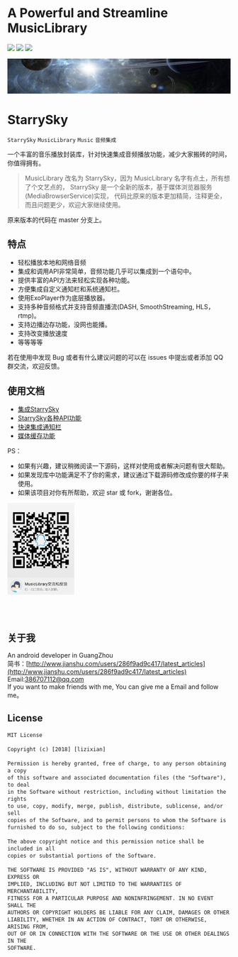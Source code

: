 # A Powerful and Streamline MusicLibrary

<a href="http://developer.android.com/index.html"><img src="https://img.shields.io/badge/platform-android-green.svg"></a>
<a href="https://bintray.com/lizixian/MusicLibrary/MusicLibrary/_latestVersion"><img src="https://api.bintray.com/packages/lizixian/MusicLibrary/MusicLibrary/images/download.svg"></a>
<a href="http://choosealicense.com/licenses/mit/"><img src="https://img.shields.io/badge/license-MIT-green.svg"></a>

<img src="art/logo.jpg"/>

# StarrySky

`StarrySky` `MusicLibrary` `Music` `音频集成`

一个丰富的音乐播放封装库，针对快速集成音频播放功能，减少大家搬砖的时间，你值得拥有。

>MusicLibrary 改名为 StarrySky，因为 MusicLibrary 名字有点土，所有想了个文艺点的，
StarrySky 是一个全新的版本，基于媒体浏览器服务(MediaBrowserService)实现，
代码比原来的版本更加精简，注释更全，而且问题更少，欢迎大家继续使用。  

原来版本的代码在 master 分支上。


## 特点

- 轻松播放本地和网络音频
- 集成和调用API非常简单，音频功能几乎可以集成到一个语句中。
- 提供丰富的API方法来轻松实现各种功能。
- 方便集成自定义通知栏和系统通知栏。
- 使用ExoPlayer作为底层播放器。
- 支持多种音频格式并支持音频直播流(DASH, SmoothStreaming, HLS，rtmp)。
- 支持边播边存功能，没网也能播。
- 支持改变播放速度
- 等等等等

若在使用中发现 Bug 或者有什么建议问题的可以在 issues 中提出或者添加 QQ 群交流，欢迎反馈。

## 使用文档

- [集成StarrySky](https://github.com/lizixian18/MusicLibrary/blob/StarrySkyJava/readme/%E9%9B%86%E6%88%90StarrySky.md)
- [StarrySky各种API功能](https://github.com/lizixian18/MusicLibrary/blob/StarrySkyJava/readme/StarrySky各种API功能.md)
- [快速集成通知栏](https://github.com/lizixian18/MusicLibrary/blob/StarrySkyJava/readme/快速集成通知栏.md)
- [媒体缓存功能](https://github.com/lizixian18/MusicLibrary/blob/StarrySkyJava/readme/媒体缓存功能.md)


PS：
- 如果有兴趣，建议稍微阅读一下源码，这样对使用或者解决问题有很大帮助。
- 如果发现库中功能满足不了你的需求，建议通过下载源码修改成你要的样子来使用。
- 如果该项目对你有所帮助，欢迎 star 或 fork，谢谢各位。

<a href="art/qq_qun.jpg"><img src="art/qq_qun.jpg" width="30%"/></a>

<br><br>


## 关于我

An android developer in GuangZhou  
简书：[http://www.jianshu.com/users/286f9ad9c417/latest_articles](http://www.jianshu.com/users/286f9ad9c417/latest_articles)   
Email:386707112@qq.com  
If you want to make friends with me, You can give me a Email and follow me。


## License

```
MIT License

Copyright (c) [2018] [lizixian]

Permission is hereby granted, free of charge, to any person obtaining a copy
of this software and associated documentation files (the "Software"), to deal
in the Software without restriction, including without limitation the rights
to use, copy, modify, merge, publish, distribute, sublicense, and/or sell
copies of the Software, and to permit persons to whom the Software is
furnished to do so, subject to the following conditions:

The above copyright notice and this permission notice shall be included in all
copies or substantial portions of the Software.

THE SOFTWARE IS PROVIDED "AS IS", WITHOUT WARRANTY OF ANY KIND, EXPRESS OR
IMPLIED, INCLUDING BUT NOT LIMITED TO THE WARRANTIES OF MERCHANTABILITY,
FITNESS FOR A PARTICULAR PURPOSE AND NONINFRINGEMENT. IN NO EVENT SHALL THE
AUTHORS OR COPYRIGHT HOLDERS BE LIABLE FOR ANY CLAIM, DAMAGES OR OTHER
LIABILITY, WHETHER IN AN ACTION OF CONTRACT, TORT OR OTHERWISE, ARISING FROM,
OUT OF OR IN CONNECTION WITH THE SOFTWARE OR THE USE OR OTHER DEALINGS IN THE
SOFTWARE.
```
